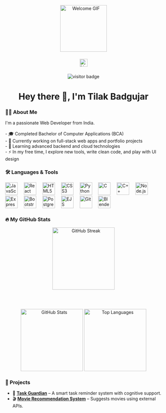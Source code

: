 <div align="center">
  <img height="150" src="https://media.giphy.com/media/M9gbBd9nbDrOTu1Mqx/giphy.gif" alt="Welcome GIF"/>
</div>

###

<div align="center">
  <img src="https://img.shields.io/static/v1?message=LinkedIn&logo=linkedin&label=&color=0077B5&logoColor=white&labelColor=&style=for-the-badge" height="25" alt="LinkedIn Badge"/>
</div>

###

<div align="center">
  <img src="https://visitor-badge.laobi.icu/badge?page_id=Webtilak.Webtilak" alt="visitor badge"/>
</div>

###

<h1 align="center">Hey there 👋, I'm Tilak Badgujar</h1>

###

<h3 align="left">👨‍💻 About Me</h3>

<p align="left">
  I'm a passionate Web Developer from India.<br><br>
  - 🎓 Completed Bachelor of Computer Applications (BCA)<br>
  - 🔭 Currently working on full-stack web apps and portfolio projects<br>
  - 🌱 Learning advanced backend and cloud technologies<br>
  - ⚡ In my free time, I explore new tools, write clean code, and play with UI design
</p>

###

<h3 align="left">🛠 Languages & Tools</h3>

<div align="left">
  <img src="https://cdn.jsdelivr.net/gh/devicons/devicon/icons/javascript/javascript-original.svg" height="40" alt="JavaScript" />
  <img width="12" />
  <img src="https://cdn.jsdelivr.net/gh/devicons/devicon/icons/react/react-original.svg" height="40" alt="React" />
  <img width="12" />
  <img src="https://cdn.jsdelivr.net/gh/devicons/devicon/icons/html5/html5-original.svg" height="40" alt="HTML5" />
  <img width="12" />
  <img src="https://cdn.jsdelivr.net/gh/devicons/devicon/icons/css3/css3-original.svg" height="40" alt="CSS3" />
  <img width="12" />
  <img src="https://cdn.jsdelivr.net/gh/devicons/devicon/icons/python/python-original.svg" height="40" alt="Python" />
  <img width="12" />
  <img src="https://cdn.jsdelivr.net/gh/devicons/devicon/icons/c/c-original.svg" height="40" alt="C" />
  <img width="12" />
  <img src="https://cdn.jsdelivr.net/gh/devicons/devicon/icons/cplusplus/cplusplus-original.svg" height="40" alt="C++" />
  <img width="12" />
  <img src="https://cdn.jsdelivr.net/gh/devicons/devicon/icons/nodejs/nodejs-original.svg" height="40" alt="Node.js" />
  <img width="12" />
  <img src="https://cdn.jsdelivr.net/gh/devicons/devicon/icons/express/express-original.svg" height="40" alt="Express.js" />
  <img width="12" />
  <img src="https://cdn.jsdelivr.net/gh/devicons/devicon/icons/bootstrap/bootstrap-original.svg" height="40" alt="Bootstrap" />
  <img width="12" />
  <img src="https://cdn.jsdelivr.net/gh/devicons/devicon/icons/postgresql/postgresql-original.svg" height="40" alt="PostgreSQL" />
  <img width="12" />
  <img src="https://cdn.jsdelivr.net/gh/devicons/devicon/icons/ejs/ejs-original.svg" height="40" alt="EJS" />
  <img width="12" />
  <img src="https://cdn.jsdelivr.net/gh/devicons/devicon/icons/git/git-original.svg" height="40" alt="Git" />
  <img width="12" />
  <img src="https://cdn.jsdelivr.net/gh/devicons/devicon/icons/blender/blender-original.svg" height="40" alt="Blender" />
</div>




###

<h3 align="left">🔥 My GitHub Stats</h3>

<div align="center">
  <!-- GitHub Streak Stats -->
  <img src="https://github-readme-streak-stats.herokuapp.com/?user=Webtilak&theme=dark&hide_border=false&date_format=M%20j%5B%2C%20Y%5D" height="200" alt="GitHub Streak"/>

  <br><br>

  <!-- GitHub Overall Stats -->
  <img src="https://github-readme-stats.vercel.app/api?username=Webtilak&show_icons=true&theme=dracula&count_private=true&include_all_commits=true&hide_border=false" height="200" alt="GitHub Stats"/>

  <!-- Top Languages -->
  <img src="https://github-readme-stats.vercel.app/api/top-langs?username=Webtilak&layout=compact&theme=dracula&langs_count=6&hide_border=false" height="200" alt="Top Languages"/>
</div>


###

<h3 align="left">🌟 Projects</h3>

- 🔔 [**Task Guardian**](https://github.com/Webtilak/task-guardian) – A smart task reminder system with cognitive support.
- 🎬 [**Movie Recommendation System**](https://github.com/Webtilak/movie-recommendation) – Suggests movies using external APIs.
###

<br clear="both">



